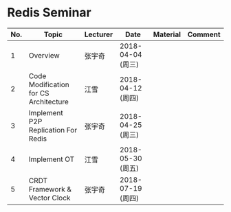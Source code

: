 # Redis Seminar

|	No.	|	Topic		|	Lecturer	|	Date	|	Material	|	Comment		|
| ------------- | --------------------- | --------------------- | ------------- | --------------------- | --------------------- |
| 1		| Overview		|	张宇奇		| 2018-04-04 (周三)	| 	|		|
| 2		| Code Modification for CS Architecture	|	江雪	| 2018-04-12 (周四)	| 	|		|
| 3		| Implement P2P Replication For Redis		|	张宇奇		| 2018-04-25 (周三)	| 	|		|
| 4		| Implement OT		|	江雪	| 2018-05-30 (周五)	| 	|		|
| 5		| CRDT Framework & Vector Clock		|	张宇奇	| 2018-07-19 (周四)	| 	|		|
